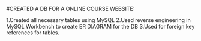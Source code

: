 #CREATED A DB FOR A ONLINE COURSE WEBSITE:

1.Created all necessary tables using MySQL 
2.Used reverse engineering in MySQL Workbench to create ER DIAGRAM for the DB
3.Used for foreign key references for tables.
